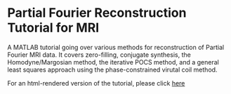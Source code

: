 # Partial Fourier Reconstruction Tutorial for MRI

A MATLAB tutorial going over various methods for reconstruction of Partial Fourier MRI data. It covers zero-filling, conjugate synthesis, the Homodyne/Margosian method, the iterative POCS method, and a general least squares approach using the phase-constrained virutal coil method.

For an html-rendered version of the tutorial, please click [here](http://htmlpreview.github.io/?https://github.com/mchiew/partial-fourier-tutorial/blob/main/PartialFourier.html)
